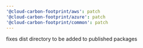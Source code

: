 ```yaml
---
'@cloud-carbon-footprint/aws': patch
'@cloud-carbon-footprint/azure': patch
'@cloud-carbon-footprint/common': patch
---
```


fixes dist directory to be added to published packages

